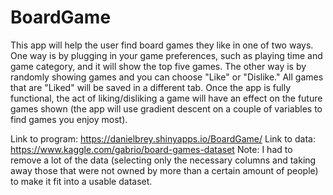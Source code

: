 # BoardGame

This app will help the user find board games they like in one of two ways. One way is by plugging in your game preferences, such as playing time and game category, and it will show the top five games. The other way is by randomly showing games and you can choose "Like" or "Dislike." All games that are "Liked" will be saved in a different tab. Once the app is fully functional, the act of liking/disliking a game will have an effect on the future games shown (the app will use gradient descent on a couple of variables to find games you enjoy most).

Link to program: https://danielbrey.shinyapps.io/BoardGame/
Link to data: https://www.kaggle.com/gabrio/board-games-dataset
Note: I had to remove a lot of the data (selecting only the necessary columns and taking away those that were not owned by more than a certain amount of people) to make it fit into a usable dataset.

